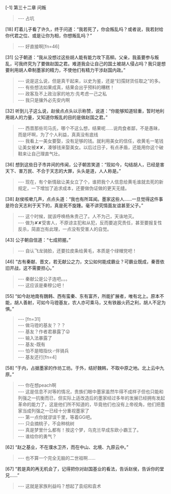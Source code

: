 
[-1] 第三十二章 问叛
>--- 占坑<br>

[18] 盯着儿子看了许久，终于问道：“我若死了，你会叛乱吗？或者说，我若封给你代君之位、或是让你为相，你想叛乱吗？”
>--- 好直接啊[fn=46]<br>

[31] 公子朝道：“我从没想过这些胡人能有能力攻下高柳。父亲，我虽要参与叛乱，可我终究为了要做赵国之君。难道我会让自己的国土被胡人侵占吗？我只是想要利用胡人牵制墨家的精力，不使他们有精力干涉赵国内政。”
>--- 说是这么说，但是真干起来，以史为鉴，还是“妇孺财货任取之”的多。<br>
>--- 有些想法如果成真，结果会出乎预料的糟糕！<br>
>--- 政客及不上政治家的地方:先考虑一己之私<br>
>--- 我只是攘外必先安内啊<br>

[32] 听到儿子这么说，赵侯点点头以示称赞，说道：“你能够知道轻重，暂时地利用胡人的力量，又知道你叛乱的目的是做赵国之君。”
>--- 西晋那些司马氏，哪个不这么想，结果呢……说肉食者鄙，不是愚昧，而是坏啊，为了个人利益，真真没有底线<br>
>--- 我看上一美女要娶，没有足够的钱。就利用美女的信任，收黄毛一笔钱让美女被✘✘，凑够钱来娶美女。以后过日子，有点矛盾，还能用你这个破鞋来让自己理直气壮。<br>

[36] 想到这些日子市井间的传闻，公子朝苦笑道：“现如今，勾结胡人，已经是害天下、害万民、不合于天志的大罪，头头是道，人人称是。”
>--- 现在，有个新情敌让美女立了个，谁把我个人信息给黄毛谁就去死的新规定，一下增加了追求成本，还要做伪证做的更天无缝。<br>

[38] 赵侯咳嗽几声，点点头道：“我也有所耳闻。墨家这些人……一旦觉得这件事是符合天志利于天下的，真是死不旋踵。毫不讲究情面友谊甚至父子。”
>--- 这个时候，就该呼唤杨朱贵己了。人不为己，天诛地灭。<br>
>--- 做为✘✘受害人，不原谅主犯和从犯，反而要追究责任，甚至要报复性反杀，简直岂有此理，一点没有受害人的自觉。<br>

[43] 公子朝自信道：“七成把握。”
>--- 自认飞龙骑脸，还要拉皮条给黄毛，本质是个绿帽党吧！<br>

[46] “古有秦献、晋文，若无献公之力，文公如何能成霸业？可霸业既成，秦晋依旧开战，这不需要担心。”
>--- 秦献公是公子连吧。。。<br>
>--- 这应该是秦穆公吧！<br>

[55] “如今赵地南有魏韩、西有蛮秦、东有富齐，所能扩展者，唯有北上。原本不能，胡人善射，可如今马镫基友，农人亦可乘马，又有铁器火药之利，胡人不足为惧。”
>--- [fn=31]<br>
>--- 做马镫的基友？？？<br>
>--- 基友？作者君暴露了😜<br>
>--- 输入法暴露了<br>
>--- 基友-既有<br>
>--- 怕不是暗指伙♂伴骑兵<br>
>--- 基友还行[fn=4]<br>

[58] “于内，占据墨家的作坊工坊。于外，结好魏韩，不取中原之地。北上云中九原。”
>--- 你在想peach啊<br>
>--- 这是信息不对等的情况，贵族们眼中墨家虽然牛得不成样子但也只能和列强之一抗衡而已，但实际上适改造后的墨家经过多年的发展已经拥有发起革命的能力了，这是他们所不知道的，毕竟他们也没有上帝视角，他们把墨家当成列强之一已经十分重视墨家了<br>
>--- 第一点你就谬误千里，等着GG吧。<br>
>--- 只会摘桃子，不会种桃树<br>
>--- 真是梦里什么都有！按这个梦，乌克兰早成东欧小霸王了。<br>
>--- 谁给你的勇气？<br>

[62] “赵之基业，不在濮水卫齐，而在中山、北境、九原云中。”
>--- 也不算一个完全无脑的二世祖啊……<br>

[67] “若是真的再无机会了，记得把你对赵国基业的看法，告诉赵侯，告诉你的堂兄……”
>--- 这就是家族利益吗？想起了袁绍和袁术<br>

